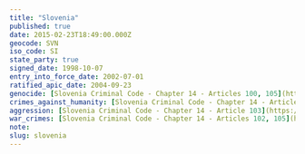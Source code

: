 ```yaml
---
title: "Slovenia"
published: true
date: 2015-02-23T18:49:00.000Z
geocode: SVN
iso_code: SI
state_party: true
signed_date: 1998-10-07
entry_into_force_date: 2002-07-01
ratified_apic_date: 2004-09-23
genocide: [Slovenia Criminal Code - Chapter 14 - Articles 100, 105](https://iccdb.hrlc.net/data/doc/196/keyword/46/)
crimes_against_humanity: [Slovenia Criminal Code - Chapter 14 - Articles 101, 105](https://iccdb.hrlc.net/data/doc/196/keyword/13/)
aggression: [Slovenia Criminal Code - Chapter 14 - Article 103](https://iccdb.hrlc.net/data/doc/196/keyword/1/)
war_crimes: [Slovenia Criminal Code - Chapter 14 - Articles 102, 105](https://iccdb.hrlc.net/data/doc/196/keyword/145/)
note:
slug: slovenia
---
```

